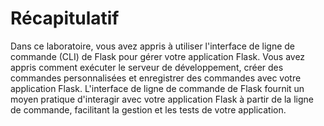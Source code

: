 # Récapitulatif

Dans ce laboratoire, vous avez appris à utiliser l'interface de ligne de commande (CLI) de Flask pour gérer votre application Flask. Vous avez appris comment exécuter le serveur de développement, créer des commandes personnalisées et enregistrer des commandes avec votre application Flask. L'interface de ligne de commande de Flask fournit un moyen pratique d'interagir avec votre application Flask à partir de la ligne de commande, facilitant la gestion et les tests de votre application.
